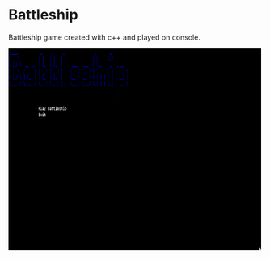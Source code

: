# Battleship 
Battleship game created with c++ and played on console.


<img src="https://github.com/Stebis-dev/Battleship/blob/main/B0GzgZCX62.gif" align="center"
     alt="Game main screen" width="500" height="400">
